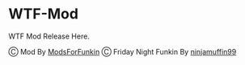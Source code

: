# WTF-Mod
WTF Mod Release Here.

Ⓒ Mod By [ModsForFunkin](https://github.com/ModsForFunkin/)
Ⓒ Friday Night Funkin By [ninjamuffin99](https://github.com/ninjamuffin99/)
